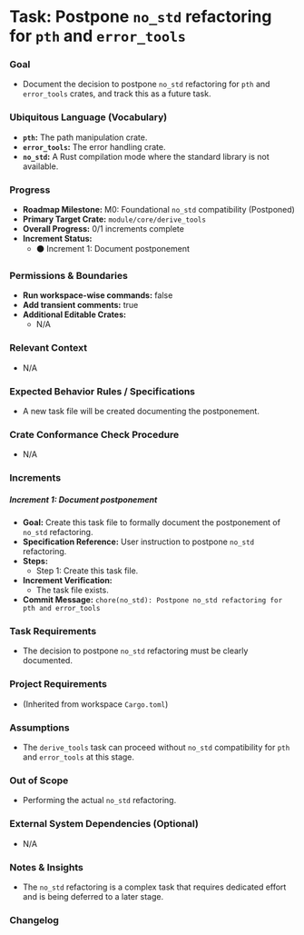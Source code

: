# Task: Postpone `no_std` refactoring for `pth` and `error_tools`

### Goal
*   Document the decision to postpone `no_std` refactoring for `pth` and `error_tools` crates, and track this as a future task.

### Ubiquitous Language (Vocabulary)
*   **`pth`:** The path manipulation crate.
*   **`error_tools`:** The error handling crate.
*   **`no_std`:** A Rust compilation mode where the standard library is not available.

### Progress
*   **Roadmap Milestone:** M0: Foundational `no_std` compatibility (Postponed)
*   **Primary Target Crate:** `module/core/derive_tools`
*   **Overall Progress:** 0/1 increments complete
*   **Increment Status:**
    *   ⚫ Increment 1: Document postponement

### Permissions & Boundaries
*   **Run workspace-wise commands:** false
*   **Add transient comments:** true
*   **Additional Editable Crates:**
    *   N/A

### Relevant Context
*   N/A

### Expected Behavior Rules / Specifications
*   A new task file will be created documenting the postponement.

### Crate Conformance Check Procedure
*   N/A

### Increments

##### Increment 1: Document postponement
*   **Goal:** Create this task file to formally document the postponement of `no_std` refactoring.
*   **Specification Reference:** User instruction to postpone `no_std` refactoring.
*   **Steps:**
    *   Step 1: Create this task file.
*   **Increment Verification:**
    *   The task file exists.
*   **Commit Message:** `chore(no_std): Postpone no_std refactoring for pth and error_tools`

### Task Requirements
*   The decision to postpone `no_std` refactoring must be clearly documented.

### Project Requirements
*   (Inherited from workspace `Cargo.toml`)

### Assumptions
*   The `derive_tools` task can proceed without `no_std` compatibility for `pth` and `error_tools` at this stage.

### Out of Scope
*   Performing the actual `no_std` refactoring.

### External System Dependencies (Optional)
*   N/A

### Notes & Insights
*   The `no_std` refactoring is a complex task that requires dedicated effort and is being deferred to a later stage.

### Changelog